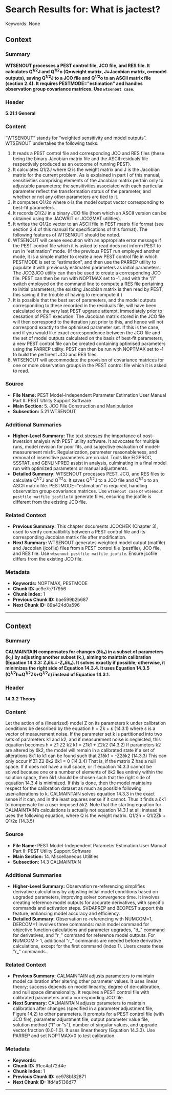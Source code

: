 # Search Results for: What is jactest?

Keywords: None


## Context

### Summary
**WTSENOUT processes a PEST control file, JCO file, and RES file. It calculates Q<sup>1/2</sup>J and Q<sup>1/2</sup>o (Q=weight matrix, J=Jacobian matrix, o=model outputs), saving Q<sup>1/2</sup>J to a JCO file and Q<sup>1/2</sup>o to an ASCII matrix file (section 2.4). It requires PESTMODE="estimation" and handles observation group covariance matrices. Use  `wtsenout case`.**

### Header
**5.21.1 General**

### Content
“WTSENOUT” stands for “weighted sensitivity and model outputs”. WTSENOUT undertakes the following tasks.
1. It reads a PEST control file and corresponding JCO and RES files (these being the binary Jacobian matrix file and the ASCII residuals file respectively produced as an outcome of running PEST).
2. It calculates Q1/2J where Q is the weight matrix and J is the Jacobian matrix for the current problem. As is explained in part I of this manual, sensitivities comprising elements of the Jacobian matrix pertain only to adjustable parameters; the sensitivities
associated with each particular parameter reflect the transformation status of the parameter, and whether or not any other parameters are tied to it.
1. It computes Q1/2o where o is the model output vector corresponding to best-fit parameters.
2. It records Q1/2J in a binary JCO file (from which an ASCII version can be obtained using the JACWRIT or JCO2MAT utilities).
3. It writes the Q1/2o vector to an ASCII file in PEST matrix file format (see section 2.4 of this manual for specifications of this format).
The following features of WTSENOUT should be noted.
1. WTSENOUT will cease execution with an appropriate error message if the PEST control file which it is asked to read does not inform PEST to run in “estimation” mode. (If the previous PEST run employed another mode, it is a simple matter to create a new PEST control file in which PESTMODE is set to “estimation”, and then use the PARREP utility to populate it with previously estimated parameters as initial parameters. The JCO2JCO utility can then be used to create a corresponding JCO file. PEST can then be run with NOPTMAX set to ‑1, and with the “/i” switch employed on the command line to compute a RES file pertaining to initial parameters; the existing Jacobian matrix is then read by PEST, this saving it the trouble of having to re‑compute it.)
2. It is possible that the best set of parameters, and the model outputs corresponding to these recorded in the residuals file, will have been calculated on the very last PEST upgrade attempt, immediately prior to cessation of PEST execution. The Jacobian matrix stored in the JCO file will then correspond to the iteration just prior to this, and hence will not correspond exactly to the optimised parameter set. If this is the case, and if you would like exact correspondence between the JCO file and the set of model outputs calculated on the basis of best‑fit parameters, a new PEST control file can be created containing optimised parameters using the PARREP utility. PEST can then be run with NOPTMAX set to ‑1 to build the pertinent JCO and RES files.
3. WTSENOUT will accommodate the provision of covariance matrices for one or more observation groups in the PEST control file which it is asked to read.

### Source
- **File Name:** PEST Model-Independent Parameter Estimation User Manual Part II: PEST Utility Support Software
- **Main Section:** 5. JCO File Construction and Manipulation
- **Subsection:** 5.21 WTSENOUT

### Additional Summaries
- **Higher-Level Summary:** The text stresses the importance of post-inversion analysis with PEST utility software. It advocates for multiple runs, model revision for poor fits, and subjective evaluation of model-measurement misfit. Regularization, parameter reasonableness, and removal of insensitive parameters are crucial. Tools like EIGPROC, SSSTAT, and GENLINPRED assist in analysis, culminating in a final model run with optimized parameters or manual adjustments.
- **Detailed Summary:** WTSENOUT processes PEST, JCO, and RES files to calculate Q<sup>1/2</sup>J and Q<sup>1/2</sup>o. It saves Q<sup>1/2</sup>J to a JCO file and Q<sup>1/2</sup>o to an ASCII matrix file. PESTMODE="estimation" is required, handling observation group covariance matrices. Use `wtsenout case` or `wtsenout pestfile matfile jcofile` to generate files, ensuring the jcofile is different from the existing JCO file.

### Related Context
- **Previous Summary:** This chapter documents JCOCHEK (Chapter 3), used to verify compatibility between a PEST control file and its corresponding Jacobian matrix file after modification.
- **Next Summary:** WTSENOUT generates weighted model output (matfile) and Jacobian (jcofile) files from a PEST control file (pestfile), JCO file, and RES file.  Use `wtsenout pestfile matfile jcofile`.  Ensure jcofile differs from the existing JCO file.

### Metadata
- **Keywords:** NOPTMAX, PESTMODE
- **Chunk ID:** ac9e7c717956
- **Chunk Index:** 1
- **Previous Chunk ID:** bae599b2b687
- **Next Chunk ID:** 89a424d0a596

---

## Context

### Summary
**CALMAINTAIN compensates for changes (δk₂) in a subset of parameters (k₂) by adjusting another subset (k₁), aiming to maintain calibration (Equation 14.3.3: Z₁δk₁=-Z₂δk₂). It solves exactly if possible; otherwise, it minimizes the right side of Equation 14.3.4.  It uses Equation 14.3.5 (Q<sup>1/2</sup>h=Q<sup>1/2</sup>Zk+Q<sup>1/2</sup>ε) instead of Equation 14.3.1.**

### Header
**14.3.2 Theory**

### Content
Let the action of a (linearized) model Z on its parameters k under calibration conditions be described by the equation
h = Zk + ε (14.3.1)
where ε is a vector of measurement noise. If the parameter set k is partitioned into two sets of parameters k1 and k2, and if measurement noise is neglected, this equation becomes
h = Z1 Z2 k2 k1 = Z1k1 + Z2k2 (14.3.2)
If parameters k2 are altered by δk2, the model will remain in a calibrated state if a set of alterations δk1 to k1 can be found such that
Z1δk1 = -Z2δk2 (14.3.3)
This can only occur if
Z1 Z2 δk2 δk1 = 0 (14.3.4)
That is, if the matrix Z has a null space. If it does not have a null space, or if equation 14.3.3 cannot be solved because one or a number of elements of δk2 lies entirely within the solution space, then δk1 should be chosen such that the right side of equation 14.3.4 is minimized. If this is done, then the model maintains respect for the calibration dataset as much as possible following user‑alterations to k.
CALMAINTAIN solves equation 14.3.3 in the exact sense if it can, and in the least squares sense if it cannot. Thus it finds a δk1 to compensate for a user‑imposed δk2.
Note that the starting equation for CALMAINTAIN’s calculations is actually not equation 14.3.1 at all; instead it uses the following equation, where Q is the weight matrix.
Q1/2h = Q1/2Zk + Q1/2ε (14.3.5)

### Source
- **File Name:** PEST Model-Independent Parameter Estimation User Manual Part II: PEST Utility Support Software
- **Main Section:** 14. Miscellaneous Utilities
- **Subsection:** 14.3 CALMAINTAIN

### Additional Summaries
- **Higher-Level Summary:** Observation re-referencing simplifies derivative calculations by adjusting initial model conditions based on upgraded parameters, improving solver convergence time. It involves creating reference model outputs for accurate derivatives, with specific commands and activation steps. SVDAPREP and BEOPEST support this feature, enhancing model accuracy and efficiency.
- **Detailed Summary:** Observation re-referencing with NUMCOM=1, DERCOM=1 involves three commands: main model command for objective function calculations and parameter upgrades, "d_" command for derivatives, and "r_" command for reference model outputs. For NUMCOM > 1, additional "r_" commands are needed before derivative calculations, except for the first command (index 1). Users create these "r_" commands.

### Related Context
- **Previous Summary:** CALMAINTAIN adjusts parameters to maintain model calibration after altering other parameter values.  It uses linear theory; success depends on model linearity, degree of de-calibration, and null space dimensionality.  It requires a PEST control file with calibrated parameters and a corresponding JCO file.
- **Next Summary:** CALMAINTAIN adjusts parameters to maintain calibration after changes (specified in a parameter adjustment file, Figure 14.2) to other parameters. It prompts for a PEST control file (with JCO file), parameter adjustment file, output parameter value file, solution method ("l" or "s"), number of singular values, and upgrade vector fraction (0.0-1.0).  It uses linear theory (Equation 14.3.3).  Use PARREP and set NOPTMAX=0 to test calibration.

### Metadata
- **Keywords:** 
- **Chunk ID:** 91cc4af72d4e
- **Chunk Index:** 1
- **Previous Chunk ID:** ce978b182871
- **Next Chunk ID:** 1fd4a5136d77

---
